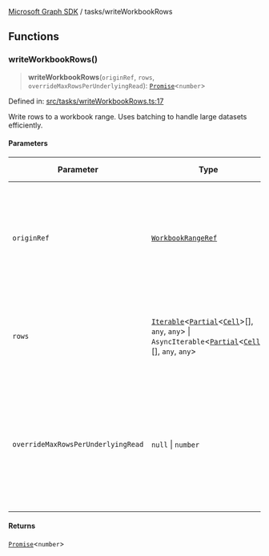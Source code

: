[Microsoft Graph SDK](../README.md) / tasks/writeWorkbookRows

## Functions

### writeWorkbookRows()

> **writeWorkbookRows**(`originRef`, `rows`, `overrideMaxRowsPerUnderlyingRead`): [`Promise`](https://developer.mozilla.org/docs/Web/JavaScript/Reference/Global_Objects/Promise)\<`number`\>

Defined in: [src/tasks/writeWorkbookRows.ts:17](https://github.com/Future-Secure-AI/microsoft-graph/blob/main/src/tasks/writeWorkbookRows.ts#L17)

Write rows to a workbook range. Uses batching to handle large datasets efficiently.

#### Parameters

| Parameter | Type | Default value | Description |
| ------ | ------ | ------ | ------ |
| `originRef` | [`WorkbookRangeRef`](../WorkbookRangeRef.md#workbookrangeref) | `undefined` | The reference to the workbook range where rows will be written. Only the upper-left is used as an origin point. |
| `rows` | [`Iterable`](https://www.typescriptlang.org/docs/handbook/iterators-and-generators.html#iterable-interface)\<[`Partial`](https://www.typescriptlang.org/docs/handbook/utility-types.html#partialtype)\<[`Cell`](../Cell.md#cell)\>[], `any`, `any`\> \| `AsyncIterable`\<[`Partial`](https://www.typescriptlang.org/docs/handbook/utility-types.html#partialtype)\<[`Cell`](../Cell.md#cell)\>[], `any`, `any`\> | `undefined` | An iterable or async iterable of rows to write. Each row is an array of cells. |
| `overrideMaxRowsPerUnderlyingRead` | `null` \| `number` | `null` | Optional maximum number of rows to write in a single underlying read. If not provided, it will be automatically calculated based on a safe value. |

#### Returns

[`Promise`](https://developer.mozilla.org/docs/Web/JavaScript/Reference/Global_Objects/Promise)\<`number`\>
